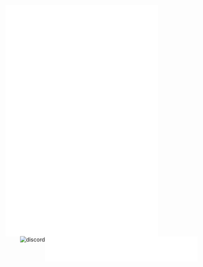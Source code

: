 
<img align="left" width="400" alt="metrics" src="left.github.svg">
<img align="right" width="400" alt="metrics" src="right.github.svg">
<img align="right"  alt="discord" src="https://discord.c99.nl/widget/theme-4/541245686478536726.png">

